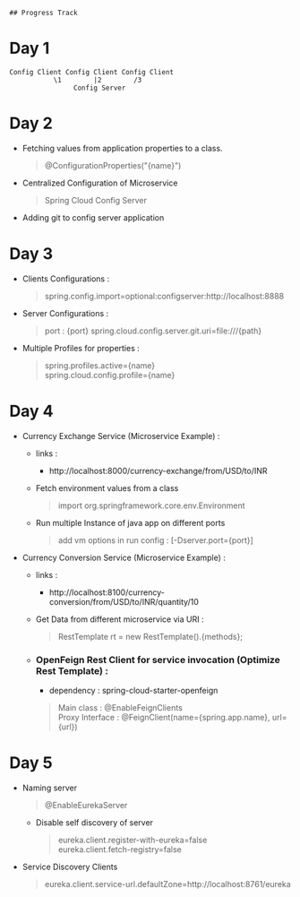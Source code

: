     ## Progress Track

# Day 1
```
Config Client Config Client Config Client
           \1        |2        /3
                Config Server
```

# Day 2
- Fetching values from application properties to a class.
    > @ConfigurationProperties("{name}")

- Centralized Configuration of Microservice
    > Spring Cloud Config Server

- Adding git to config server application

# Day 3
- Clients Configurations : 
    > spring.config.import=optional:configserver:http://localhost:8888

- Server Configurations : 
    > port : {port}
    > spring.cloud.config.server.git.uri=file:///{path}

- Multiple Profiles for properties : 
    > spring.profiles.active={name} <br> spring.cloud.config.profile={name}


# Day 4
- Currency Exchange Service (Microservice Example) : <br>
    - links : 
        - http://localhost:8000/currency-exchange/from/USD/to/INR

    - Fetch environment values from a class
        > import org.springframework.core.env.Environment

    - Run multiple Instance of java app on different ports
        > add vm options in run config : [-Dserver.port={port}]
    

- Currency Conversion Service (Microservice Example) : <br>
    - links : 
        - http://localhost:8100/currency-conversion/from/USD/to/INR/quantity/10
    
    - Get Data from different microservice via URI :
        > RestTemplate rt = new RestTemplate().{methods};

    - ### OpenFeign Rest Client for service invocation (Optimize Rest Template) :
        - dependency : spring-cloud-starter-openfeign 
        > Main class : @EnableFeignClients <br>
        > Proxy Interface : @FeignClient(name={spring.app.name}, url={url})

# Day 5
- Naming server
    > @EnableEurekaServer
    - Disable self discovery of server
        >eureka.client.register-with-eureka=false <br> eureka.client.fetch-registry=false

- Service Discovery Clients
    > eureka.client.service-url.defaultZone=http://localhost:8761/eureka



